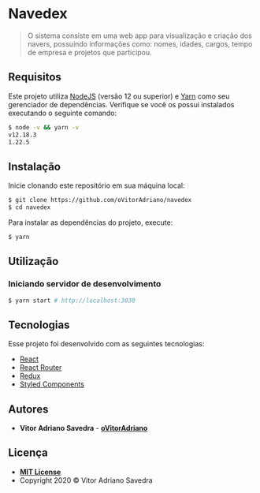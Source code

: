 # Navedex

> O sistema consiste em uma web app para visualização e criação dos navers, possuindo informações como: nomes, idades, cargos, tempo de empresa e projetos que participou.

## Requisitos

Este projeto utiliza [NodeJS][node] (versão 12 ou superior) e [Yarn][yarn] como seu gerenciador de dependências. Verifique se você os possui instalados executando o seguinte comando:

```sh
$ node -v && yarn -v
v12.18.3
1.22.5
```

## Instalação

Inicie clonando este repositório em sua máquina local:

```sh
$ git clone https://github.com/oVitorAdriano/navedex
$ cd navedex
```

Para instalar as dependências do projeto, execute:

```sh
$ yarn
```

## Utilização

### Iniciando servidor de desenvolvimento

```sh
$ yarn start # http://localhost:3030
```

## Tecnologias

Esse projeto foi desenvolvido com as seguintes tecnologias:

- [React](https://reactjs.org/)
- [React Router](https://reactrouter.com/)
- [Redux](https://redux.js.org/)
- [Styled Components](https://styled-components.com/)

## Autores

- **Vitor Adriano Savedra** - **[oVitorAdriano]**

## Licença

- **[MIT License](https://github.com/vitor-adriano/navedex/blob/master/LICENSE)**
- Copyright 2020 © Vitor Adriano Savedra

[node]: https://nodejs.org/en/
[yarn]: https://yarnpkg.com/
[oVitorAdriano]: https://github.com/oVitorAdriano/
